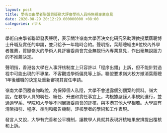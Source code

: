 ```yaml
---
layout: post
title: 學術自由學者聯盟質疑嶺大評審學術人員時無視專業意見
date: 2020-08-29 20:12:29.000000000 +08:00
categories: rthk
---
```


學術自由學者聯盟發表聲明，表示關注嶺南大學否決文化研究系助理教授葉蔭聰博士升職及實任的申請，並只給予一年臨時合約。聲明指，葉蔭聰經由8位校內外學者推薦，質疑嶺大的學術人員評審委員會完全無視行內專業意見，作出毫無說服力的不推薦決定。

聲明指，香港各大學在人事評核制度上只容許以「程序出錯」上訴，但不能針對過程中可能出現的不專業、不客觀或學術偏見等上訴。聯盟要求嶺大校方撤消葉蔭聰1年後離職的決定及重新審視其實任申請。

嶺南大學回覆查詢時說，為保障個人私隱，大學不會透露個別個案的資料。嶺大說，在教學人員的聘任、續任、升遷和實任事宜上，均根據嚴謹人事規則進行，並通過學系、學院和大學等不同層級委員會的評核，與本港其他大學相若。大學設有清晰指引、程序、準則和報告機制，評核學者的學術和工作表現。

發言人又說，大學有完善和公平機制，讓教學人員就其表現評核結果安排提出覆核和上訴。
